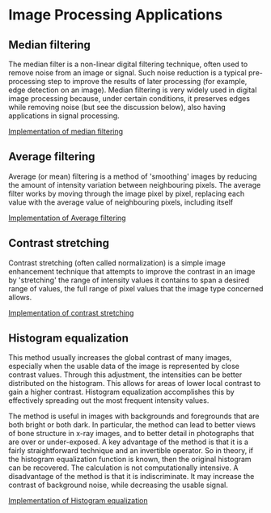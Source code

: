 # Image Processing Applications

## Median filtering

The median filter is a non-linear digital filtering technique, often used to remove noise from an image or signal. Such noise reduction is a typical pre-processing step to improve the results of later processing (for example, edge detection on an image). Median filtering is very widely used in digital image processing because, under certain conditions, it preserves edges while removing noise (but see the discussion below), also having applications in signal processing.

[Implementation of median filtering](https://github.com/MeitanteiAshour/IPApps/blob/master/median_filtering.py)

## Average filtering

Average (or mean) filtering is a method of 'smoothing' images by reducing the amount of intensity variation between neighbouring pixels. The average filter works by moving through the image pixel by pixel, replacing each value with the average value of neighbouring pixels, including itself

[Implementation of Average filtering](https://github.com/MeitanteiAshour/IPApps/blob/master/average_filter.py)

## Contrast stretching

Contrast stretching (often called normalization) is a simple image enhancement technique that attempts to improve the contrast in an image by 'stretching' the range of intensity values it contains to span a desired range of values, the full range of pixel values that the image type concerned allows.

[Implementation of contrast stretching](https://github.com/MeitanteiAshour/IPApps/blob/master/contrast_streching.py)

## Histogram equalization

This method usually increases the global contrast of many images, especially when the usable data of the image is represented by close contrast values. Through this adjustment, the intensities can be better distributed on the histogram. This allows for areas of lower local contrast to gain a higher contrast. Histogram equalization accomplishes this by effectively spreading out the most frequent intensity values.

The method is useful in images with backgrounds and foregrounds that are both bright or both dark. In particular, the method can lead to better views of bone structure in x-ray images, and to better detail in photographs that are over or under-exposed. A key advantage of the method is that it is a fairly straightforward technique and an invertible operator. So in theory, if the histogram equalization function is known, then the original histogram can be recovered. The calculation is not computationally intensive. A disadvantage of the method is that it is indiscriminate. It may increase the contrast of background noise, while decreasing the usable signal.

[Implementation of Histogram equalization](https://github.com/MeitanteiAshour/IPApps/blob/master/histogram_equilization.py)
